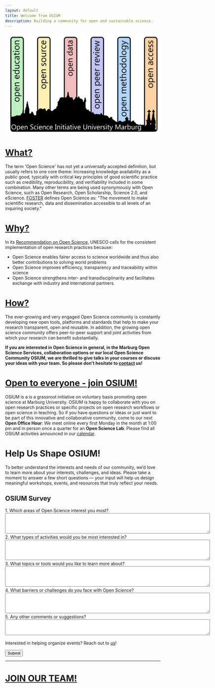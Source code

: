 ```yaml
---
layout: default
title: Welcome from OSIUM
description: Building a community for open and sustainable science.
---
```


![OSIUM_Logo](./assets/images/OSIUM_logo.png)

# [What?](./open-science.md) 
The term 'Open Science' has not yet a universally accepted definition, but usually refers to one core theme: Increasing knowledge availability as a public good, typically with critical key principles of good scientific practice such as credibility, reproducibility, and verifiability included in some combination. Many other terms are being used synonymously with Open Science, such as Open Research, Open Scholarship, Science 2.0, and eScience.
[FOSTER](https://www.fosteropenscience.eu/) defines Open Science as: "The movement to make scientific research, data and dissemination accessible to all levels of an inquiring society."

# [Why?](./reasons.md)
In its <a href="https://unesdoc.unesco.org/ark:/48223/pf0000379949">Recommendation on Open Science</a>, UNESCO calls for the consistent implementation of open research practices because:
* Open Science enables fairer access to science worldwide and thus also better contributions to solving world problems
* Open Science improves efficiency, transparency and traceability within science
* Open Science strengthens inter- and transdisciplinarity and facilitates exchange with industry and international partners.

# [How?](./tools-and-resources.md)
The ever-growing and very engaged Open Science community is constantly developing new open tools, platforms and standards that help to make your research transparent, open and reusable.
In addition, the growing open science community offers peer-to-peer support and joint activities from which your research can benefit substantially.

**If you are interested in Open Science in general, in the Marburg Open Science Services, collaboration options or our local Open Science Community OSIUM, we are thrilled to give talks in your courses or discuss your ideas with your team. So please don't hesitate to <a href="mailto:osium.contact@gmail.com">contact</a> us!**

# [Open to everyone - join OSIUM!](./team.md)

OSIUM is a is a grassroot initiative on voluntary basis promoting open science at Marburg University.
OSIUM is happy to collaborate with you on open research practices or specific projects on open research workflows or open science in teaching.
So if you have questions or ideas or just want to be part of this innovative and collaborative community, come to our next **Open Office Hour**: We meet online every first Monday in the month at 1:00 pm and in person once a quarter for an **Open Science Lab**. Please find all OSIUM activities announced in our [calendar](./calendar-page.md).

# Help Us Shape OSIUM!

To better understand the interests and needs of our community, we’d love to learn more about your interests, challenges, and ideas. Please take a moment to answer a few short questions — your input will help us design meaningful workshops, events, and resources that truly reflect your needs.

<form action="https://formspree.io/f/mrbqvzwv" method="POST">
  <input type="hidden" name="_redirect" value="https://OpenScienceInitiativeUniversityMarburg.github.io/thank-you/">
  <h2>OSIUM Survey</h2>

  <label>
    1. Which areas of Open Science interest you most?
    <br>
    <textarea name="areas_of_interest" rows="4" cols="80"></textarea>
  </label>

  <label>
    2. What types of activities would you be most interested in?
    <br>
    <textarea name="activities_of_interest" rows="4" cols="80"></textarea>
  </label>

  <label>
    3. What topics or tools would you like to learn more about?
    <br>
    <textarea name="topics_of_interest" rows="4" cols="80"></textarea>
  </label>

  <label>
    4. What barriers or challenges do you face with Open Science?
    <br>
    <textarea name="barriers_to_open_science" rows="4" cols="80"></textarea>
  </label>
  
  <label>
    5. Any other comments or suggestions?
    <br>
    <textarea name="other_comments" rows="3" cols="80"></textarea>
  </label>

  Interested in helping organize events? Reach out to <a href="mailto:osium.contact@gmail.com">us</a>!
  
  <button type="submit">Submit</button>
</form>


---

# [JOIN OUR TEAM!](./join.md)
